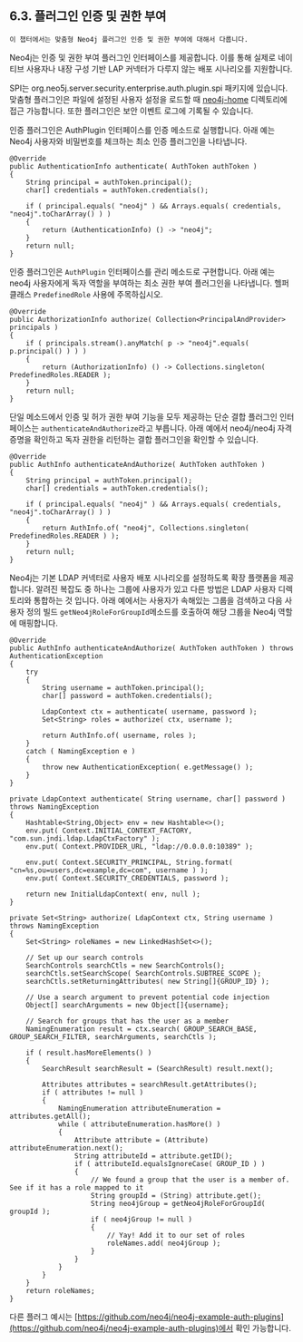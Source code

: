 
## 6.3. 플러그인 인증 및 권한 부여 

```
이 챕터에서는 맞춤형 Neo4j 플러그인 인증 및 권한 부여에 대해서 다룹니다. 
```

Neo4j는 인증 및 권한 부여 플러그인 인터페이스를 제공합니다. 이를 통해 실제로 네이티브 사용자나 내장 구성 기반 LAP 커넥터가 다루지 않는 배포 시나리오를 지원합니다. 

SPI는 org.neo5j.server.security.enterprise.auth.plugin.spi 패키지에 있습니다. 맞춤형 플러그인은 파일에 설정된 사용자 설정을 로드할 때 [neo4j-home](././configuration/file-locations.md) 디렉토리에 접근 가능합니다. 또한 플러그인은 보안 이벤트 로그에 기록될 수 있습니다. 

인증 플러그인은 AuthPlugin 인터페이스를 인증 메소드로 실행합니다. 아래 예는 Neo4j 사용자와 비밀번호를 체크하는 최소 인증 플러그인을 나타냅니다. 

```
@Override
public AuthenticationInfo authenticate( AuthToken authToken )
{
    String principal = authToken.principal();
    char[] credentials = authToken.credentials();

    if ( principal.equals( "neo4j" ) && Arrays.equals( credentials, "neo4j".toCharArray() ) )
    {
        return (AuthenticationInfo) () -> "neo4j";
    }
    return null;
}
```

인증 플러그인은 ```AuthPlugin``` 인터페이스를 관리 메소드로 구현합니다. 아래 예는 neo4j 사용자에게 독자 역할을 부여하는 최소 권한 부여 플러그인을 나타냅니다. 헬퍼 클래스 ```PredefinedRole``` 사용에 주목하십시오.


```
@Override
public AuthorizationInfo authorize( Collection<PrincipalAndProvider> principals )
{
    if ( principals.stream().anyMatch( p -> "neo4j".equals( p.principal() ) ) )
    {
        return (AuthorizationInfo) () -> Collections.singleton( PredefinedRoles.READER );
    }
    return null;
}
```

단일 메소드에서 인증 및 허가 권한 부여 기능을 모두 제공하는 단순 결합 플러그인 인터페이스는 `authenticateAndAuthorize`라고 부릅니다. 아래 예에서 neo4j/neo4j 자격 증명을 확인하고 독자  권한을 리턴하는 결합 플러그인을 확인할 수 있습니다. 

```
@Override
public AuthInfo authenticateAndAuthorize( AuthToken authToken )
{
    String principal = authToken.principal();
    char[] credentials = authToken.credentials();

    if ( principal.equals( "neo4j" ) && Arrays.equals( credentials, "neo4j".toCharArray() ) )
    {
        return AuthInfo.of( "neo4j", Collections.singleton( PredefinedRoles.READER ) );
    }
    return null;
}
```

 
Neo4j는 기본 LDAP 커넥터로 사용자 배포 시나리오를 설정하도록 확장 플랫폼을 제공합니다. 알려진 복잡도 중 하나는 그룹에 사용자가 있고 다른 방법은 LDAP 사용자 디렉토리와 통합하는 것 입니다. 아래 예에서는 사용자가 속해있는 그룹을 검색하고 다음 사용자 정의 빌드 ```getNeo4jRoleForGroupId```메소드를 호출하여 해당 그룹을 Neo4j 역할에 매핑합니다.  

  
```
@Override
public AuthInfo authenticateAndAuthorize( AuthToken authToken ) throws AuthenticationException
{
    try
    {
        String username = authToken.principal();
        char[] password = authToken.credentials();

        LdapContext ctx = authenticate( username, password );
        Set<String> roles = authorize( ctx, username );

        return AuthInfo.of( username, roles );
    }
    catch ( NamingException e )
    {
        throw new AuthenticationException( e.getMessage() );
    }
}

private LdapContext authenticate( String username, char[] password ) throws NamingException
{
    Hashtable<String,Object> env = new Hashtable<>();
    env.put( Context.INITIAL_CONTEXT_FACTORY, "com.sun.jndi.ldap.LdapCtxFactory" );
    env.put( Context.PROVIDER_URL, "ldap://0.0.0.0:10389" );

    env.put( Context.SECURITY_PRINCIPAL, String.format( "cn=%s,ou=users,dc=example,dc=com", username ) );
    env.put( Context.SECURITY_CREDENTIALS, password );

    return new InitialLdapContext( env, null );
}

private Set<String> authorize( LdapContext ctx, String username ) throws NamingException
{
    Set<String> roleNames = new LinkedHashSet<>();

    // Set up our search controls
    SearchControls searchCtls = new SearchControls();
    searchCtls.setSearchScope( SearchControls.SUBTREE_SCOPE );
    searchCtls.setReturningAttributes( new String[]{GROUP_ID} );

    // Use a search argument to prevent potential code injection
    Object[] searchArguments = new Object[]{username};

    // Search for groups that has the user as a member
    NamingEnumeration result = ctx.search( GROUP_SEARCH_BASE, GROUP_SEARCH_FILTER, searchArguments, searchCtls );

    if ( result.hasMoreElements() )
    {
        SearchResult searchResult = (SearchResult) result.next();

        Attributes attributes = searchResult.getAttributes();
        if ( attributes != null )
        {
            NamingEnumeration attributeEnumeration = attributes.getAll();
            while ( attributeEnumeration.hasMore() )
            {
                Attribute attribute = (Attribute) attributeEnumeration.next();
                String attributeId = attribute.getID();
                if ( attributeId.equalsIgnoreCase( GROUP_ID ) )
                {
                    // We found a group that the user is a member of. See if it has a role mapped to it
                    String groupId = (String) attribute.get();
                    String neo4jGroup = getNeo4jRoleForGroupId( groupId );
                    if ( neo4jGroup != null )
                    {
                        // Yay! Add it to our set of roles
                        roleNames.add( neo4jGroup );
                    }
                }
            }
        }
    }
    return roleNames;
}

```

다른 플러그 예시는 [https://github.com/neo4j/neo4j-example-auth-plugins](https://github.com/neo4j/neo4j-example-auth-plugins)에서 확인 가능합니다. 